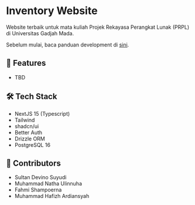 # Inventory Website

Website terbaik untuk mata kuliah Projek Rekayasa Perangkat Lunak (PRPL) di Universitas Gadjah Mada.

Sebelum mulai, baca panduan development di [sini](./docs/development.md).

## 🚀 Features

- TBD

## 🛠️ Tech Stack

- NextJS 15 (Typescript)
- Tailwind
- shadcn/ui
- Better Auth
- Drizzle ORM
- PostgreSQL 16

## 👥 Contributors

- Sultan Devino Suyudi
- Muhammad Natha Ulinnuha
- Fahmi Shampoerna
- Muhammad Hafizh Ardiansyah
